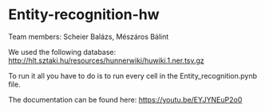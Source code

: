 # Entity-recognition-hw

Team members:
  Scheier Balázs,
  Mészáros Bálint
  
We used the following database: http://hlt.sztaki.hu/resources/hunnerwiki/huwiki.1.ner.tsv.gz

To run it all you have to do is to run every cell in the Entity_recognition.pynb file.

The documentation can be found here: https://youtu.be/EYJYNEuP2o0
